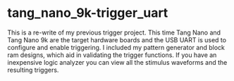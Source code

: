# tang_nano_9k-trigger_uart
This is a re-write of my previous trigger project. This time Tang Nano and Tang Nano 9k are the target hardware boards and the USB UART is used to configure and enable triggering.
I included my pattern generator and block ram designs, which aid in validating the trigger functions. If you have an inexpensive logic analyzer you can view all the stimulus waveforms and the resulting triggers.

